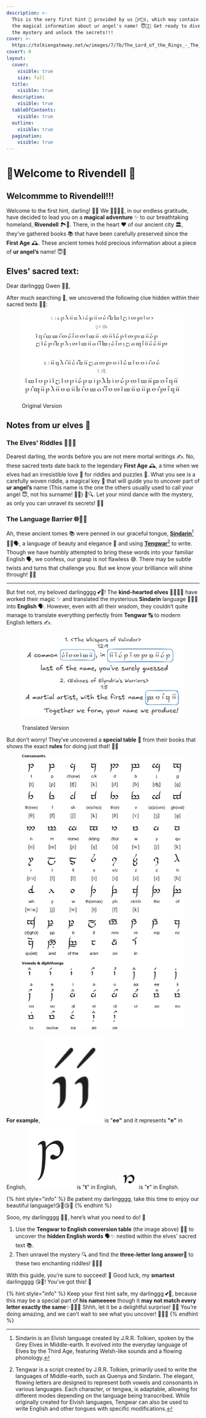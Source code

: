 ```yaml
---
description: >-
  This is the very first hint 🔮 provided by us 🧝‍♂️🧝‍♀️, which may contain
  the magical information about ur angel's name! 😇💖✨ Get ready to dive into
  the mystery and unlock the secrets!!!
cover: >-
  https://tolkiengateway.net/w/images/7/7b/The_Lord_of_the_Rings_-_The_Fellowship_of_the_Ring_-_Rivendell.jpg
coverY: 0
layout:
  cover:
    visible: true
    size: full
  title:
    visible: true
  description:
    visible: true
  tableOfContents:
    visible: true
  outline:
    visible: true
  pagination:
    visible: true
---
```


# 🌄Welcome to Rivendell 🌄

## Welcommme to Rivendell!!!

Welcome to the first hint, darling! 💖🌟 We 🧝‍♂️🧝‍♀️, in our endless gratitude, have decided to lead you on a **magical adventure** ✨ to our breathtaking homeland, **Rivendell** 🏞🌿. There, in the heart ❤️ of our ancient city 🏛, they’ve gathered books 📚 that have been carefully preserved since the **First Age** 🕰. These ancient tomes hold precious information about a piece of **ur angel’s** name! 😇💫

## Elves' sacred text:

Dear darlinggg Gwen 💖✨,

After much searching 🧐, we uncovered the following clue hidden within their sacred texts 📜✨:

<figure><img src="../.gitbook/assets/hint1-original.png" alt=""><figcaption><p>Original Version</p></figcaption></figure>

## Notes from ur elves 📜

### **The Elves' Riddles** 🧝‍♀️🧩

Dearest darling, the words before you are not mere mortal writings ✍️. No, these sacred texts date back to the legendary **First Age** 🕰, a time when we elves had an irresistible love 💖 for riddles and puzzles 🧩. What you see is a carefully woven riddle, a magical key 🔑 that will guide you to uncover part of **ur angel’s** name (This name is the one the others usually used to call your angel 😇, not his surname! 📝💖) 🧠🔍. Let your mind dance with the mystery, as only you can unravel its secrets! 🌟💫

### **The Language Barrier** 🌐🧝‍♂️

Ah, these ancient tomes 📚 were penned in our graceful tongue, [**Sindarin**](#user-content-fn-1)[^1] 🧝‍♂️🗣, a language of beauty and elegance 🌿 and using [**Tengwar**](#user-content-fn-2)[^2] to write. Though we have humbly attempted to bring these words into your familiar English 🗣, we confess, our grasp is not flawless 😅. There may be subtle twists and turns that challenge you. But we know your brilliance will shine through! 💖✨

***

But fret not, my beloved darlingggg 💕💖! The **kind-hearted elves** 🧝‍♂️🧝‍♀️ have worked their magic ✨ and translated the mysterious **Sindarin** language 🧝‍♂️🌿 into **English** 🗣. However, even with all their wisdom, they couldn’t quite manage to translate everything perfectly from **Tengwar** 🔠 to modern English letters ✍️.

<figure><img src="../.gitbook/assets/hint-1.png" alt=""><figcaption><p>Translated Version</p></figcaption></figure>

But don’t worry! They’ve uncovered a **special table** 📜 from their books that shows the exact **rules** for doing just that! 🧩✨

<figure><img src="../.gitbook/assets/hint-1-table.png" alt="" width="443"><figcaption></figcaption></figure>

**For example**,  <img src="../.gitbook/assets/image.png" alt="" data-size="line"> is "**ee"** and it represents **"e"** in English, <img src="../.gitbook/assets/image (1).png" alt="" data-size="line"> is "**t**" in English, <img src="../.gitbook/assets/image (2).png" alt="" data-size="line"> is "**r**" in English.

{% hint style="info" %}
&#x20;Be patient my darlingggg, take this time to enjoy our beautiful language!😘💖😘💖
{% endhint %}

Sooo, my darlingggg 💖✨, here’s what you need to do! 🌟

1. Use the **Tengwar to English conversion table** (the image above) 📜🔠 to uncover the **hidden English words** 🗣✨ nestled within the elves’ sacred text 📚.
2. Then unravel the mystery 🔍 and find the **three-letter long answer**🧩 to these two enchanting riddles! 🕵️‍♀️💫

With this guide, you’re sure to succeed! 💫 Good luck, my **smartest** darlingggg 😘💖! You’ve got this! 🌟

{% hint style="info" %}
Keep your first hint safe, my darlinggg 💕🤫, because this may be a special part of **his nameeeee** though it **may not match every letter exactly the same**✨🕵️‍♀️🔑 Shhh, let it be a delightful surprise! 🎉🌟 You’re doing amazing, and we can’t wait to see what you uncover! 💖💫🤗
{% endhint %}

[^1]: Sindarin is an Elvish language created by J.R.R. Tolkien, spoken by the Grey Elves in Middle-earth. It evolved into the everyday language of Elves by the Third Age, featuring Welsh-like sounds and a flowing phonology.

[^2]: Tengwar is a script created by J.R.R. Tolkien, primarily used to write the languages of Middle-earth, such as Quenya and Sindarin. The elegant, flowing letters are designed to represent both vowels and consonants in various languages. Each character, or tengwa, is adaptable, allowing for different modes depending on the language being transcribed. While originally created for Elvish languages, Tengwar can also be used to write English and other tongues with specific modifications.
